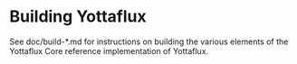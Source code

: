 Building Yottaflux
================

See doc/build-*.md for instructions on building the various
elements of the Yottaflux Core reference implementation of Yottaflux.
